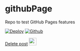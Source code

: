 # githubPage
Repo to test GitHub Pages features

[![Deploy](https://www.herokucdn.com/deploy/button.svg)](https://heroku.com/deploy)
[![Github](https://github.githubassets.com/images/modules/logos_page/GitHub-Mark.png)](https://github.com/)
<!-- Place this tag where you want the button to render. -->
<a href="#" class="button danger">Delete post</a>
[<img src="https://s18955.pcdn.co/wp-content/uploads/2018/02/github.png" width="25"/>](https://github.com/user/repository/subscription)
